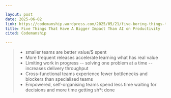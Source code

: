 ```yaml
---

layout: post
date: 2025-06-02
link: https://codemanship.wordpress.com/2025/05/21/five-boring-things-that-have-a-bigger-impact-than-a-i-coding-assistants-on-dev-team-productivity/
title: Five Things That Have A Bigger Impact Than AI on Productivity 
cited: Codemanship

---
```


>  - smaller teams are better value/$ spent
>   - More frequent releases accelerate learning what has real value
>   - Limiting work in progress -- solving one problem at a time -- increases delivery throughput 
>   - Cross-functional teams experience fewer bottlenecks and blockers than specialised teams
>  - Empowered, self-organising teams spend less time waiting for decisions and more time getting sh*t done